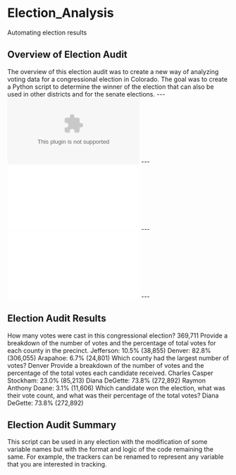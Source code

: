 # Election_Analysis
Automating election results
## Overview of Election Audit
The overview of this election audit was to create a new way of analyzing voting data for a congressional election in Colorado. The goal was to create a Python script to determine the winner of the election that can also be used in other districts and for the senate elections. ---
![election_results](Resources/election_results.csv) ---
![PyPoll.py](Challenge/PyPoll_Challenge.py) ---
![election_analysis](Analysis/election_analysis.txt) ---
## Election Audit Results
How many votes were cast in this congressional election? 369,711
Provide a breakdown of the number of votes and the percentage of total votes for each county in the precinct.
Jefferson: 10.5% (38,855)
Denver: 82.8% (306,055)
Arapahoe: 6.7% (24,801) 
Which county had the largest number of votes? Denver
Provide a breakdown of the number of votes and the percentage of the total votes each candidate received.
Charles Casper Stockham: 23.0% (85,213)
Diana DeGette: 73.8% (272,892)
Raymon Anthony Doane: 3.1% (11,606)
Which candidate won the election, what was their vote count, and what was their percentage of the total votes?
Diana DeGette: 73.8% (272,892)
## Election Audit Summary
This script can be used in any election with the modification of some variable names but with the format and logic of the code remaining the same. For example, the trackers can be renamed to represent any variable that you are interested in tracking. 

